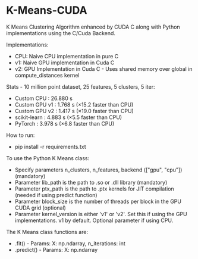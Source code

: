 # K-Means-CUDA
K Means Clustering Algorithm enhanced by CUDA C along with Python implementations using the C/Cuda Backend.


Implementations:
- CPU: Naive CPU implementation in pure C
- v1: Naive GPU implementation in Cuda C
- v2: GPU Implementation in Cuda C - Uses shared memory over global in compute_distances kernel

Stats - 10 million point dataset, 25 features, 5 clusters, 5 iter:
- Custom CPU : 26.880 s
- Custom GPU v1 : 1.768 s  (×15.2 faster than CPU)
- Custom GPU v2 : 1.417 s  (×19.0 faster than CPU)
- scikit-learn : 4.883 s  (×5.5 faster than CPU)
- PyTorch : 3.978 s  (×6.8 faster than CPU)

How to run:
- pip install -r requirements.txt

To use the Python K Means class:
- Specify parameters n_clusters, n_features, backend (["gpu", "cpu"]) (mandatory)
- Parameter lib_path is the path to .so or .dll library (mandatory)
- Parameter ptx_path is the path to .ptx kernels for JIT compilation (needed if using predict function)
- Parameter block_size is the number of threads per block in the GPU CUDA grid (optional)
- Parameter kernel_version is either 'v1' or 'v2'. Set this if using the GPU implementations. v1 by default. Optional parameter if using CPU.

The K Means class functions are:
- .fit() - Params: X: np.ndarray, n_iterations: int
- .predict() - Params: X: np.ndarray
